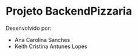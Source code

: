 # Projeto BackendPizzaria

Desenvolvido  por:

- Ana Carolina Sanches
- Keith Cristina Antunes Lopes
